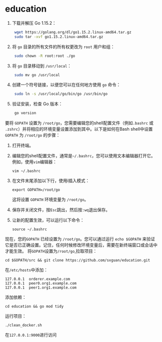 # education


1. 下载并解压 Go 1.15.2：

   ```bash
    wget https://golang.org/dl/go1.15.2.linux-amd64.tar.gz
    sudo tar -xvf go1.15.2.linux-amd64.tar.gz
   ```

2. 将 `go` 目录的所有文件的所有权更改为 `root` 用户和组：

   ```bash
    sudo chown -R root:root ./go
   ```

3. 将 `go` 目录移动到 `/usr/local`：

   ```bash
    sudo mv go /usr/local
   ```

4. 创建一个符号链接，以便您可以在任何地方使用 `go` 命令：

   ```bash
    sudo ln -s /usr/local/go/bin/go /usr/bin/go
   ```

5. 验证安装，检查 Go 版本：

   ```bash
    go version
   ```
要将 `GOPATH` 设置为 `/root/go`，您需要编辑您的shell配置文件（例如`.bashrc` 或 `.zshrc`）并将相应的环境变量设置添加到其中。以下是如何在Bash shell中设置 `GOPATH` 为 `/root/go` 的步骤：

1. 打开终端。

2. 编辑您的shell配置文件，通常是`~/.bashrc`，您可以使用文本编辑器打开它。例如，使用`vim`编辑器：

   ```
   vim ~/.bashrc
   ```

3. 在文件末尾添加以下行，使用i插入模式：

   ```
   export GOPATH=/root/go
   ```

   这将设置 `GOPATH` 环境变量为 `/root/go`。

4. 保存并关闭文件，按`Esc`跳出，然后按`:wq`退出保存。

5. 让新的配置生效，可以运行以下命令：

   ```
   source ~/.bashrc
   ```

现在，您的`GOPATH` 已经设置为 `/root/go`。您可以通过运行 `echo $GOPATH` 来验证它是否已正确设置。记住，任何时候修改环境变量后，需要在新终端窗口或会话中才能生效。
将`GOPATH`设置为`/root/go`,拉取项目：
```
cd $GOPATH/src && git clone https://github.com/sxguan/education.git
```
在`/etc/hosts`中添加：
```
127.0.0.1  orderer.example.com
127.0.0.1  peer0.org1.example.com
127.0.0.1  peer1.org1.example.com
```
添加依赖：
```
cd education && go mod tidy
```
运行项目：
```
./clean_docker.sh
```
在`127.0.0.1:9000`进行访问
